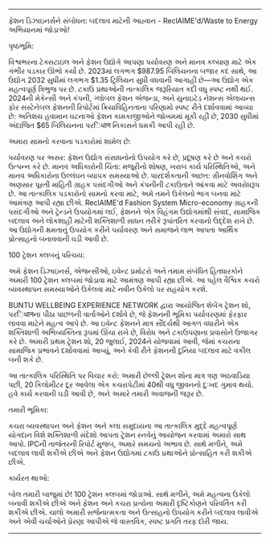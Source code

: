 ---

ફેશન ડિઝાઇનર્સને સંબોધન: બદલાવ માટેની આહ્વાન - ReclAIME'd/Waste to Energy અભિયાનમાં જોડાઓ!

પૃષ્ઠભૂમિ:

વિશ્વભરના ટેક્સટાઇલ અને ફેશન ઉદ્યોગે આપણા પર્યાવરણ અને માનવ કલ્યાણ માટે એક ગંભીર પડકાર ઊભો કર્યો છે. 2023માં લગભગ $987.95 બિલિયનના બજાર કદ સાથે, આ ઉદ્યોગ 2032 સુધીમાં લગભગ $1.35 ટ્રિલિયન સુધી વધવાની આગાહી છે—આ ઉદ્યોગ એક મહત્વપૂર્ણ ત્રિભુજ પર છે. ટકાઉ પ્રથાઓની તાત્કાલિક જરૂરિયાત કદી વધુ સ્પષ્ટ નથી થઈ. 2024ની મેકેન્સી અને કંપની, ગ્લોબલ ફેશન એજન્ડા, અને યુનાઇટેડ નેશન્સ એલાયન્સ ફોર સસ્ટેનેબલ ફેશનની રિપોર્ટમાં ક્રિયાવિહિનતાના પરિણામો સ્પષ્ટ રીતે દર્શાવવામાં આવ્યા છે: અતિશય હવામાન ઘટનાઓ ફેશન કામકાજીઓને જોખમમાં મૂકી રહી છે, 2030 સુધીમાં અંદાજિત $65 બિલિયનના પરिधान નિકાસને ધમકી આપી રહી છે.

અમારા સામનો કરવાના પડકારોમાં શામેલ છે:

પર્યાવરણ પર અસર: ફેશન ઉદ્યોગ સંસાધનોનો ઉપયોગ કરે છે, પ્રદૂષણ કરે છે અને કચરો ઉત્પન્ન કરે છે.
માનવ અધિકારોની ચિંતા: મજૂરીનો શોષણ, ખરાબ કાર્ય પરિસ્થિતિઓ, અને માનવ અધિકારોના ઉલ્લંઘન વ્યાપક સમસ્યાઓ છે.
પારદર્શકતાની અછત: ગ્રીનવોશિંગ અને અણસાર પૂરતી માહિતી ગ્રાહક પસંદગીઓ અને કંપનીની ટકાઉતાને આંકવા માટે અવરોધરૂપ છે.
આ તાત્કાલિક પડકારોનો સામનો કરવા માટે, અમે તમને ઉકેલનો ભાગ બનવા માટે આમંત્રણ આપી રહ્યા છીએ. ReclAIME'd Fashion System Micro-economy ગ્રાહકની પસંદગીઓ અને ટ્રેન્ડને ઉપયોગમાં લઈ, ફેશનને એક વિહંગમ ઉદ્યોગમાંથી સંવાદ, સામાજિક બદલાવ અને લોકશાહી માટેની શક્તિશાળી સાધન તરીકે રૂપાંતરિત કરવાનો ઉદ્દેશ રાખે છે. આ ઉદ્યોગની ક્ષમતાનું ઉપયોગ કરીને પર્યાવરણ અને સમાજને લાભ આપતા આર્થિક પ્રોત્સાહનો બનાવવાની ઘડી આવી છે.

100 ટ્રેશન ક્લબનું પરિચય:

અમે ફેશન ડિઝાઇનર્સ, એજન્સીઓ, ઇવેન્ટ પ્રમોટરો અને તમામ સંબંધિત હિતધારકોને અમારી 100 ટ્રેશન ક્લબમાં જોડાવા માટે આમંત્રણ આપી રહ્યા છીએ. આ પહેલ વૈશ્વિક કચરો વ્યવસ્થાપન સમસ્યાઓને ઉકેલવા માટે નવીન ઉકેલો પર સહયોગ કરશે.

BUNTU WELLBEING EXPERIENCE NETWORK દ્વારા આયોજિત શેબેંગ ટ્રેશન શો, પરिधानના પીઠા પાછળની વાર્તાઓને દર્શાવે છે, જે ફેશનની ભૂમિકા પર્યાવરણમાં ફેરફાર લાવવા માટેને મહત્વ આપે છે. આ ઇવેન્ટ ફેશનને માત્ર સૌંદર્યથી આગળ વધારીને એક શક્તિશાળી અભિવ્યક્તિના રૂપમાં ઊંચા રાખે છે, વિરોધ અને ટકાઉપણાના પ્રવાસોને ઉજાગર કરે છે. અમારી પ્રથમ ટ્રેશન શો, 20 જુલાઈ, 2024ને યોજવામાં આવી, જેમાં કચરાના સામાજિક પ્રભાવને દર્શાવવામાં આવ્યું, અને કેવી રીતે ફેશનની દુનિયા બદલાવ માટે વકીલ બની શકે છે.

આ તાત્કાલિક પરિસ્થિતિ પર વિચાર કરો: અમારી છેલ્લી ટ્રેશન શોના માત્ર ત્રણ અઠવાડિયા પછી, 20 કિલોમીટર દૂર આવેલા એક કચરાપેટીમાં 40થી વધુ જીવનનો દુઃખદ ગુમાવ થયો. હવે કાર્ય કરવાની ઘડી આવી છે, અને અમારે તમારી અવાજની જરૂર છે.

તમારી ભૂમિકા:

કચરા વ્યવસ્થાપન અને ફેશન અને કલા સમુદાયના આ તાત્કાલિક મુદ્દે મહત્વપૂર્ણ યોગદાન વિશે શક્તિશાળી સંદેશો આપતા ટ્રેશન રનવેનું આયોજન કરવામાં અમારો સાથ આપો. IPCની તાજેતરની રિપોર્ટ મુજબ, અમારે સમયનો અભાવ છે. સાથે મળીને, અમે બદલાવ લાવી શકીએ છીએ અને ફેશન ઉદ્યોગમાં ટકાઉ પ્રથાઓને પ્રોત્સાહિત કરી શકીએ છીએ.

કાર્યરત થાઓ:

બોલ તમારી બાજુમાં છે! 100 ટ્રેશન ક્લબમાં જોડાઓ. સાથે મળીને, અમે મહત્વના ઉકેલો બનાવી શકીએ છીએ અને ફેશન અને કચરા પ્રત્યેના અમારી દૃષ્ટિકોણને પરિવર્તિત કરી શકીએ છીએ. ચાલો અમારી સર્જનાત્મકતા અને ઉત્સાહનો ઉપયોગ કરીને બદલાવ લાવીએ અને એવી ચર્ચાઓને પ્રેરણા આપીએ જે વાસ્તવિક, સ્પષ્ટ પ્રગતિ તરફ દોરી જાય.

---